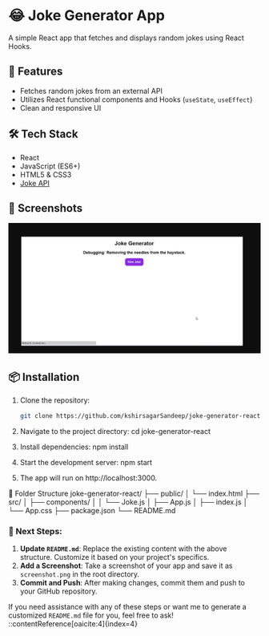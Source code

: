 # 😂 Joke Generator App

A simple React app that fetches and displays random jokes using React Hooks.

## 🚀 Features

- Fetches random jokes from an external API
- Utilizes React functional components and Hooks (`useState`, `useEffect`)
- Clean and responsive UI

## 🛠️ Tech Stack

- React
- JavaScript (ES6+)
- HTML5 & CSS3
- [Joke API](https://official-joke-api.appspot.com/)

## 📸 Screenshots

![App Screenshot](screenshot.png)

## 📦 Installation

1. Clone the repository:

   ```bash
   git clone https://github.com/kshirsagarSandeep/joke-generator-react.git
   
2. Navigate to the project directory:
   cd joke-generator-react
3. Install dependencies:
  npm install
4.  Start the development server:
  npm start
5. The app will run on http://localhost:3000.

📁 Folder Structure
joke-generator-react/
├── public/
│   └── index.html
├── src/
│   ├── components/
│   │   └── Joke.js
│   ├── App.js
│   ├── index.js
│   └── App.css
├── package.json
└── README.md


### 📌 Next Steps:

1. **Update `README.md`**: Replace the existing content with the above structure. Customize it based on your project's specifics.
2. **Add a Screenshot**: Take a screenshot of your app and save it as `screenshot.png` in the root directory.
3. **Commit and Push**: After making changes, commit them and push to your GitHub repository.

If you need assistance with any of these steps or want me to generate a customized `README.md` file for you, feel free to ask!
::contentReference[oaicite:4]{index=4}
